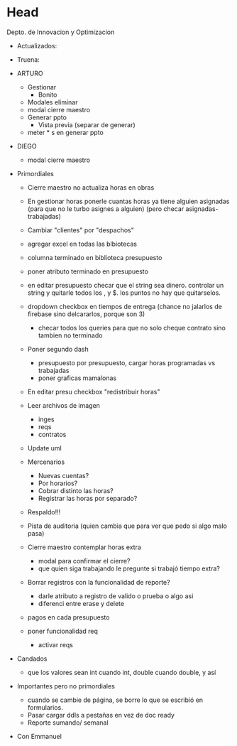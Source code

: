 # Head
Depto. de Innovacion y Optimizacion

- Actualizados:
  
- Truena:

- ARTURO
  - Gestionar
    - Bonito
  - Modales eliminar
  - modal cierre maestro
  - Generar ppto
    - Vista previa (separar de generar)
  - meter * s en generar ppto
- DIEGO
  - modal cierre maestro

- Primordiales
  - Cierre maestro no actualiza horas en obras
  - En gestionar horas ponerle cuantas horas ya tiene alguien asignadas (para que no le turbo asignes a alguien) (pero checar asignadas-trabajadas)
  - Cambiar "clientes" por "despachos"
  - agregar excel en todas las blbiotecas
  - columna terminado en biblioteca presupuesto
  - poner atributo terminado en presupuesto
  - en editar presupuesto checar que el string sea dinero. controlar un string y quitarle todos los , y $. los puntos no hay que quitarselos.
  - dropdown checkbox en tiempos de entrega (chance no jalarlos de firebase sino delcararlos, porque son 3)
    - checar todos los queries para que no solo cheque contrato sino tambien no terminado
  - Poner segundo dash
    - presupuesto por presupuesto, cargar horas programadas vs trabajadas
    - poner graficas mamalonas
  - En editar presu checkbox "redistribuir horas"
  - Leer archivos de imagen
    - inges
    - reqs
    - contratos
  - Update uml

  - Mercenarios
    - Nuevas cuentas?
    - Por horarios?
    - Cobrar distinto las horas?
    - Registrar las horas por separado?
  
  - Respaldo!!!
  - Pista de auditoria (quien cambia que para ver que pedo si algo malo pasa)
  - Cierre maestro contemplar horas extra
    - modal para confirmar el cierre?
    - que quien siga trabajando le pregunte si trabajó tiempo extra?
  - Borrar registros con la funcionalidad de reporte?
    - darle atributo a registro de valido o prueba o algo asi
    - diferenci entre erase y delete

  - pagos en cada presupuesto
  - poner funcionalidad req
    - activar reqs
  
- Candados
  - que los valores sean int cuando int, double cuando double, y así

- Importantes pero no primordiales
  - cuando se cambie de página, se borre lo que se escribió en formularios.
  - Pasar cargar ddls a pestañas en vez de doc ready
  - Reporte sumando/ semanal
- Con Emmanuel
